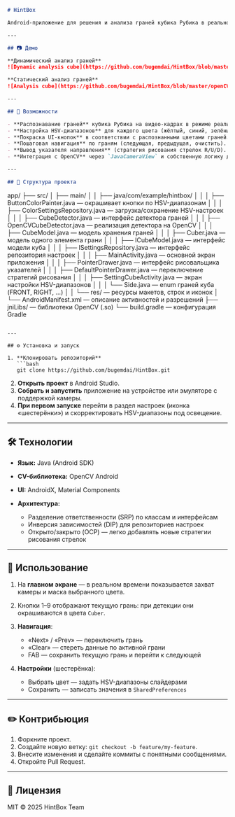 ```markdown
# HintBox

Android-приложение для решения и анализа граней кубика Рубика в реальном времени с помощью OpenCV.

---

## 📷 Демо

**Динамический анализ граней**  
![Dynamic analysis cube](https://github.com/bugemdai/HintBox/blob/master/openCVLibrary343/dynamic%20analysis%20cube.gif)

**Статический анализ граней**  
![Analysis cube](https://github.com/bugemdai/HintBox/blob/master/openCVLibrary343/analysi2s.gif)

---

## 🚀 Возможности

- **Распознавание граней** кубика Рубика на видео-кадрах в режиме реального времени.
- **Настройка HSV-диапазонов** для каждого цвета (жёлтый, синий, зелёный, оранжевый, красный, белый).
- **Покраска UI-кнопок** в соответствии с распознанными цветами граней.
- **Пошаговая навигация** по граням (следующая, предыдущая, очистить).
- **Вывод указателя направления** (стратегия рисования стрелок R/U/D).
- **Интеграция с OpenCV** через `JavaCameraView` и собственную логику детекции.

---

## 📁 Структура проекта

```

app/
├── src/
│   ├── main/
│   │   ├── java/com/example/hintbox/
│   │   │   ├── ButtonColorPainter.java       — окрашивает кнопки по HSV-диапазонам
│   │   │   ├── ColorSettingsRepository.java  — загрузка/сохранение HSV-настроек
│   │   │   ├── CubeDetector.java             — интерфейс детектора граней
│   │   │   ├── OpenCVCubeDetector.java       — реализация детектора на OpenCV
│   │   │   ├── CubeModel.java                — модель хранения граней
│   │   │   ├── Cuber.java                     — модель одного элемента грани
│   │   │   ├── ICubeModel.java               — интерфейс модели куба
│   │   │   ├── ISettingsRepository.java      — интерфейс репозитория настроек
│   │   │   ├── MainActivity.java             — основной экран приложения
│   │   │   ├── PointerDrawer.java            — интерфейс рисовальщика указателей
│   │   │   ├── DefaultPointerDrawer.java     — переключение стратегий рисования
│   │   │   ├── SettingCubeActivity.java      — экран настройки HSV-диапазонов
│   │   │   └── Side.java                     — enum граней куба (FRONT, RIGHT, …)
│   │   └── res/                              — ресурсы макетов, строк и иконок
│   └── AndroidManifest.xml                   — описание активностей и разрешений
├── jniLibs/                                  — библиотеки OpenCV (.so)
└── build.gradle                             — конфигурация Gradle

````

---

## ⚙️ Установка и запуск

1. **Клонировать репозиторий**  
   ```bash
   git clone https://github.com/bugemdai/HintBox.git
````

2. **Открыть проект** в Android Studio.
3. **Собрать и запустить** приложение на устройстве или эмуляторе с поддержкой камеры.
4. **При первом запуске** перейти в раздел настроек (иконка «шестерёнки») и скорректировать HSV-диапазоны под освещение.

---

## 🛠 Технологии

* **Язык:** Java (Android SDK)
* **CV-библиотека:** OpenCV Android
* **UI:** AndroidX, Material Components
* **Архитектура:**

  * Разделение ответственности (SRP) по классам и интерфейсам
  * Инверсия зависимостей (DIP) для репозиториев настроек
  * Открыто/закрыто (OCP) — легко добавлять новые стратегии рисования стрелок

---

## 📖 Использование

1. На **главном экране** — в реальном времени показывается захват камеры и маска выбранного цвета.
2. Кнопки 1–9 отображают текущую грань: при детекции они окрашиваются в цвета `Cuber`.
3. **Навигация**:

   * «Next» / «Prev» — переключить грань
   * «Clear» — стереть данные по активной грани
   * FAB — сохранить текущую грань и перейти к следующей
4. **Настройки** (шестерёнка):

   * Выбрать цвет — задать HSV-диапазоны слайдерами
   * Сохранить — записать значения в `SharedPreferences`

---

## ✏️ Контрибьюция

1. Форкните проект.
2. Создайте новую ветку: `git checkout -b feature/my-feature`.
3. Внесите изменения и сделайте коммиты с понятными сообщениями.
4. Откройте Pull Request.

---

## 📄 Лицензия

MIT © 2025 HintBox Team

```
```
